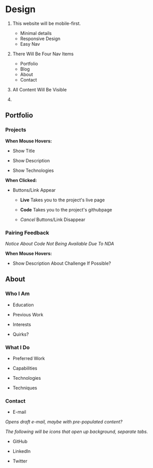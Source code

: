 # Design

1. This website will be mobile-first.
    - Minimal details
    - Responsive Design
    - Easy Nav

2. There Will Be Four Nav Items
    - Portfolio
    - Blog
    - About
    - Contact

3. All Content Will Be Visible

4.

## Portfolio

### Projects

**When Mouse Hovers:**

- Show Title

- Show Description

- Show Technologies

**When Clicked:**

- Buttons/Link Appear

    - **Live** Takes you to the project's live page

    - **Code** Takes you to the project's githubpage

    - *Cancel* Buttons/Link Disappear

### Pairing Feedback

*Notice About Code Not Being Available Due To NDA*

**When Mouse Hovers:**

- Show Description About Challenge If Possible?

## About

### Who I Am

- Education

- Previous Work

- Interests

- Quirks?

### What I Do

- Preferred Work

- Capabilities

- Technologies

- Techniques

### Contact


- E-mail

*Opens draft e-mail, maybe with pre-populated content?*

*The following will be icons that open up background, separate tabs.*

- GitHub

- LinkedIn

- Twitter
